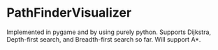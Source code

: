 # PathFinderVisualizer
Implemented in pygame and by using purely python. 
Supports Dijkstra, Depth-first search, and Breadth-first search so far. 
Will support A*. 
